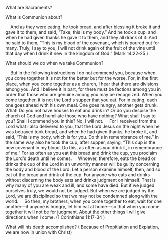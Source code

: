 
What are Sacraments?

What is Communion about?

    And as they were eating, he took bread, and after blessing it broke it and gave it to them, and said, “Take; this is my body.” And he took a cup, and when he had given thanks he gave it to them, and they all drank of it. And he said to them, “This is my blood of the covenant, which is poured out for many. Truly, I say to you, I will not drink again of the fruit of the vine until that day when I drink it new in the kingdom of God.”
(Mark 14:22-25 )

What should we do when we take Communion?

    But in the following instructions I do not commend you, because when you come together it is not for the better but for the worse. For, in the first place, when you come together as a church, I hear that there are divisions among you. And I believe it in part, for there must be factions among you in order that those who are genuine among you may be recognized. When you come together, it is not the Lord's supper that you eat. For in eating, each one goes ahead with his own meal. One goes hungry, another gets drunk. What! Do you not have houses to eat and drink in? Or do you despise the church of God and humiliate those who have nothing? What shall I say to you? Shall I commend you in this? No, I will not.
    For I received from the Lord what I also delivered to you, that the Lord Jesus on the night when he was betrayed took bread, and when he had given thanks, he broke it, and said, “This is my body, which is for you. Do this in remembrance of me.” In the same way also he took the cup, after supper, saying, “This cup is the new covenant in my blood. Do this, as often as you drink it, in remembrance of me.” For as often as you eat this bread and drink the cup, you proclaim the Lord's death until he comes.
    Whoever, therefore, eats the bread or drinks the cup of the Lord in an unworthy manner will be guilty concerning the body and blood of the Lord. Let a person examine himself, then, and so eat of the bread and drink of the cup. For anyone who eats and drinks without discerning the body eats and drinks judgment on himself. That is why many of you are weak and ill, and some have died. But if we judged ourselves truly, we would not be judged. But when we are judged by the Lord, we are disciplined so that we may not be condemned along with the world.
    So then, my brothers, when you come together to eat, wait for one another—if anyone is hungry, let him eat at home—so that when you come together it will not be for judgment. About the other things I will give directions when I come.
(1 Corinthians 11:17-34 )


What will his death accomplished? ( Because of Propitiation and Expiation, we are now in union with Christ)


 